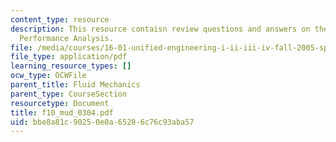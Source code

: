 ```yaml
---
content_type: resource
description: This resource contaisn review questions and answers on the topic of Aircraft
  Performance Analysis.
file: /media/courses/16-01-unified-engineering-i-ii-iii-iv-fall-2005-spring-2006/bbe8a81c90250e0a65286c76c93aba57_f10_mud_0304.pdf
file_type: application/pdf
learning_resource_types: []
ocw_type: OCWFile
parent_title: Fluid Mechanics
parent_type: CourseSection
resourcetype: Document
title: f10_mud_0304.pdf
uid: bbe8a81c-9025-0e0a-6528-6c76c93aba57
---
```

